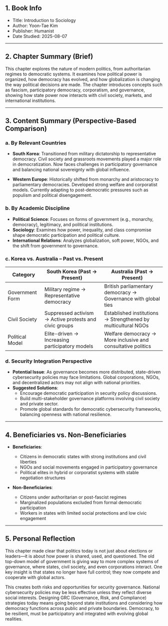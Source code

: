 ## 1. Book Info
- Title: Introduction to Sociology
- Author: Yoon-Tae Kim
- Publisher: Humanist
- Date Studied: 2025-08-07

---

## 2. Chapter Summary (Brief)

This chapter explores the nature of modern politics, from authoritarian regimes to democratic systems. It examines how political power is organized, how democracy has evolved, and how globalization is changing the way political decisions are made. The chapter introduces concepts such as fascism, participatory democracy, corporatism, and governance, showing how state power now interacts with civil society, markets, and international institutions.

---

## 3. Content Summary (Perspective-Based Comparison)

### a. By Relevant Countries

- **South Korea**: Transitioned from military dictatorship to representative democracy. Civil society and grassroots movements played a major role in democratization. Now faces challenges in participatory governance and balancing national sovereignty with global influence.
  
- **Western Europe**: Historically shifted from monarchy and aristocracy to parliamentary democracies. Developed strong welfare and corporatist models. Currently adapting to post-democratic pressures such as populism and political disengagement.

### b. By Academic Discipline

- **Political Science**: Focuses on forms of government (e.g., monarchy, democracy), legitimacy, and political institutions.
- **Sociology**: Examines how power, inequality, and class compromise shape democratic participation and political culture.
- **International Relations**: Analyzes globalization, soft power, NGOs, and the shift from government to governance.

### c. Korea vs. Australia – Past vs. Present

| Category         | South Korea (Past → Present)                                      | Australia (Past → Present)                                   |
|------------------|--------------------------------------------------------------------|---------------------------------------------------------------|
| Government Form  | Military regime → Representative democracy                         | British parliamentary democracy → Governance with global ties |
| Civil Society    | Suppressed activism → Active protests and civic groups             | Established institutions → Strengthened by multicultural NGOs |
| Political Model  | Elite-driven → Increasing participatory models                     | Welfare democracy → More inclusive and consultative politics  |

### d. Security Integration Perspective

- **Potential Issue**: As governance becomes more distributed, state-driven cybersecurity policies may face limitations. Global corporations, NGOs, and decentralized actors may not align with national priorities.
- **Suggested Solutions**:
  - Encourage democratic participation in security policy discussions.
  - Build multi-stakeholder governance platforms involving civil society and private sector.
  - Promote global standards for democratic cybersecurity frameworks, balancing openness with national resilience.

---

## 4. Beneficiaries vs. Non-Beneficiaries

- **Beneficiaries**:
  - Citizens in democratic states with strong institutions and civil liberties
  - NGOs and social movements engaged in participatory governance
  - Political elites in hybrid or corporatist systems with stable negotiation structures

- **Non-Beneficiaries**:
  - Citizens under authoritarian or post-fascist regimes
  - Marginalized populations excluded from formal democratic participation
  - Workers in states with limited social protections and low civic engagement

---

## 5. Personal Reflection

This chapter made clear that politics today is not just about elections or leaders—it is about how power is shared, used, and questioned. The old top-down model of government is giving way to more complex systems of governance, where states, civil society, and even corporations interact. One key insight is that states no longer have full control; they now compete and cooperate with global actors.

This creates both risks and opportunities for security governance. National cybersecurity policies may be less effective unless they reflect diverse social interests. Designing GRC (Governance, Risk, and Compliance) strategies today means going beyond state institutions and considering how democracy functions across public and private boundaries. Democracy, to be resilient, must be participatory and integrated with evolving global realities.
